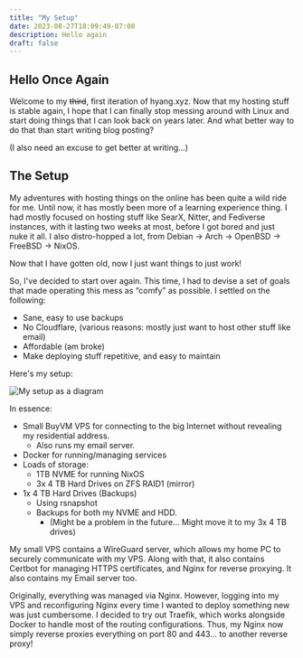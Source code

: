 ```yaml
---
title: "My Setup"
date: 2023-08-27T18:09:49-07:00
description: Hello again
draft: false
---
```



## Hello Once Again
Welcome to my ~~third~~, first iteration of hyang.xyz. Now that my hosting stuff is stable again, I hope that I can finally stop messing around with Linux and start doing things that I can look back on years later. And what better way to do that than start writing blog posting? 

(I also need an excuse to get better at writing…)

## The Setup
My adventures with hosting things on the online has been quite a wild ride for me. Until now, it has mostly been more of a learning experience thing. I had mostly focused on hosting stuff like SearX, Nitter, and Fediverse instances, with it lasting two weeks at most, before I got bored and just nuke it all. I also distro-hopped a lot, from Debian → Arch → OpenBSD → FreeBSD → NixOS. 

Now that I have gotten old, now I just want things to just work! 

So, I've decided to start over again. This time, I had to devise a set of goals that made operating this mess as “comfy” as possible. I settled on the following:
- Sane, easy to use backups
- No Cloudflare, (various reasons: mostly just want to host other stuff like email)
- Affordable (am broke)
- Make deploying stuff repetitive, and easy to maintain

Here's my setup:

![My setup as a diagram](/images/diagram.svg)  

In essence:
- Small BuyVM VPS for connecting to the big Internet without revealing my residential address.
    - Also runs my email server. 
- Docker for running/managing services
- Loads of storage:
    - 1TB NVME for running NixOS
    - 3x 4 TB Hard Drives on ZFS RAID1 (mirror)
- 1x 4 TB Hard Drives (Backups)
    - Using rsnapshot 
    - Backups for both my NVME and HDD. 
        - (Might be a problem in the future… Might move it to my 3x 4 TB drives)

My small VPS contains a WireGuard server, which allows my home PC to securely communicate with my VPS. Along with that, it also contains Certbot for managing HTTPS certificates, and Nginx for reverse proxying. It also contains my Email server too.

Originally, everything was managed via Nginx. However, logging into my VPS and reconfiguring Nginx every time I wanted to deploy something new was just cumbersome. I decided to try out Traefik, which works alongside Docker to handle most of the routing configurations. Thus, my Nginx now simply reverse proxies everything on port 80 and 443… to another reverse proxy!

